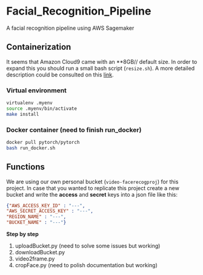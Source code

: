 # Facial_Recognition_Pipeline
A facial recognition pipeline using AWS Sagemaker

## Containerization 

It seems that Amazon Cloud9 came with an **8GB// default size.
In order to expand this you should run a small bash script (`resize.sh`).
A more detailed description could be consulted on this [link](https://docs.aws.amazon.com/cloud9/latest/user-guide/move-environment.html).

### Virtual environment
```bash
virtualenv .myenv
source .myenv/bin/activate
make install
```

### Docker container (need to finish run_docker)

```bash
docker pull pytorch/pytorch
bash run_docker.sh
```

## Functions 

We are using our own personal bucket (`video-facerecogproj`) for this project. 
In case that you wanted to replicate this project create a new bucket and write the **access** and **secret** keys into a json file like this:
```json
{"AWS_ACCESS_KEY_ID" : "---",
"AWS_SECRET_ACCESS_KEY" : "---",
"REGION_NAME" : "---",
"BUCKET_NAME" : "---"}
```
**Step by step**
1) uploadBucket.py (need to solve some issues but working)
2) downloadBucket.py
3) video2frame.py
4) cropFace.py (need to polish documentation but working)
